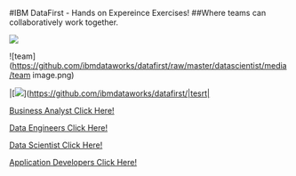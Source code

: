 #IBM DataFirst - Hands on Expereince Exercises!
##Where teams can collaboratively work together.


[<img src="https://github.com/ibmdataworks/datafirst/raw/master/datascientist/media/team image.png">](https://github.com/ibmdataworks/datafirst/)

![team](https://github.com/ibmdataworks/datafirst/raw/master/datascientist/media/team image.png)


|[<img src="https://github.com/ibmdataworks/datafirst/raw/master/datascientist/media/team image.png">](https://github.com/ibmdataworks/datafirst/|tesrt|


[Business Analyst Click Here!](https://github.com/ibmdataworks/datafirst/raw/master/businessanalyst/ "Data Click Scientist Here!")

[Data Engineers Click Here!](https://github.com/ibmdataworks/datafirst/raw/master/dataengineer/ "Data Click Scientist Here!")

[Data Scientist Click Here!](https://github.com/ibmdataworks/datafirst/raw/master/datascientist/ "Data Click Scientist Here!")

[Application Developers Click Here!](https://github.com/ibmdataworks/datafirst/raw/master/appdeveloper/ "Data Click Scientist Here!")


